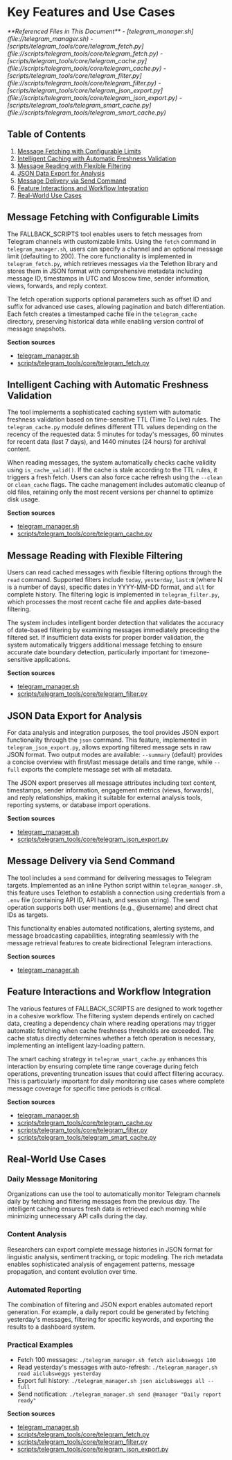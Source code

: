 # Key Features and Use Cases

<cite>
**Referenced Files in This Document**   
- [telegram_manager.sh](file://telegram_manager.sh)
- [scripts/telegram_tools/core/telegram_fetch.py](file://scripts/telegram_tools/core/telegram_fetch.py)
- [scripts/telegram_tools/core/telegram_cache.py](file://scripts/telegram_tools/core/telegram_cache.py)
- [scripts/telegram_tools/core/telegram_filter.py](file://scripts/telegram_tools/core/telegram_filter.py)
- [scripts/telegram_tools/core/telegram_json_export.py](file://scripts/telegram_tools/core/telegram_json_export.py)
- [scripts/telegram_tools/telegram_smart_cache.py](file://scripts/telegram_tools/telegram_smart_cache.py)
</cite>

## Table of Contents
1. [Message Fetching with Configurable Limits](#message-fetching-with-configurable-limits)
2. [Intelligent Caching with Automatic Freshness Validation](#intelligent-caching-with-automatic-freshness-validation)
3. [Message Reading with Flexible Filtering](#message-reading-with-flexible-filtering)
4. [JSON Data Export for Analysis](#json-data-export-for-analysis)
5. [Message Delivery via Send Command](#message-delivery-via-send-command)
6. [Feature Interactions and Workflow Integration](#feature-interactions-and-workflow-integration)
7. [Real-World Use Cases](#real-world-use-cases)

## Message Fetching with Configurable Limits

The FALLBACK_SCRIPTS tool enables users to fetch messages from Telegram channels with customizable limits. Using the `fetch` command in `telegram_manager.sh`, users can specify a channel and an optional message limit (defaulting to 200). The core functionality is implemented in `telegram_fetch.py`, which retrieves messages via the Telethon library and stores them in JSON format with comprehensive metadata including message ID, timestamps in UTC and Moscow time, sender information, views, forwards, and reply context.

The fetch operation supports optional parameters such as offset ID and suffix for advanced use cases, allowing pagination and batch differentiation. Each fetch creates a timestamped cache file in the `telegram_cache` directory, preserving historical data while enabling version control of message snapshots.

**Section sources**
- [telegram_manager.sh](file://telegram_manager.sh#L15-L22)
- [scripts/telegram_tools/core/telegram_fetch.py](file://scripts/telegram_tools/core/telegram_fetch.py#L1-L147)

## Intelligent Caching with Automatic Freshness Validation

The tool implements a sophisticated caching system with automatic freshness validation based on time-sensitive TTL (Time To Live) rules. The `telegram_cache.py` module defines different TTL values depending on the recency of the requested data: 5 minutes for today's messages, 60 minutes for recent data (last 7 days), and 1440 minutes (24 hours) for archival content.

When reading messages, the system automatically checks cache validity using `is_cache_valid()`. If the cache is stale according to the TTL rules, it triggers a fresh fetch. Users can also force cache refresh using the `--clean` or `clean_cache` flags. The cache management includes automatic cleanup of old files, retaining only the most recent versions per channel to optimize disk usage.

**Section sources**
- [telegram_manager.sh](file://telegram_manager.sh#L24-L58)
- [scripts/telegram_tools/core/telegram_cache.py](file://scripts/telegram_tools/core/telegram_cache.py#L1-L179)

## Message Reading with Flexible Filtering

Users can read cached messages with flexible filtering options through the `read` command. Supported filters include `today`, `yesterday`, `last:N` (where N is a number of days), specific dates in YYYY-MM-DD format, and `all` for complete history. The filtering logic is implemented in `telegram_filter.py`, which processes the most recent cache file and applies date-based filtering.

The system includes intelligent border detection that validates the accuracy of date-based filtering by examining messages immediately preceding the filtered set. If insufficient data exists for proper border validation, the system automatically triggers additional message fetching to ensure accurate date boundary detection, particularly important for timezone-sensitive applications.

**Section sources**
- [telegram_manager.sh](file://telegram_manager.sh#L24-L58)
- [scripts/telegram_tools/core/telegram_filter.py](file://scripts/telegram_tools/core/telegram_filter.py#L1-L239)

## JSON Data Export for Analysis

For data analysis and integration purposes, the tool provides JSON export functionality through the `json` command. This feature, implemented in `telegram_json_export.py`, allows exporting filtered message sets in raw JSON format. Two output modes are available: `--summary` (default) provides a concise overview with first/last message details and time range, while `--full` exports the complete message set with all metadata.

The JSON export preserves all message attributes including text content, timestamps, sender information, engagement metrics (views, forwards), and reply relationships, making it suitable for external analysis tools, reporting systems, or database import operations.

**Section sources**
- [telegram_manager.sh](file://telegram_manager.sh#L100-L106)
- [scripts/telegram_tools/core/telegram_json_export.py](file://scripts/telegram_tools/core/telegram_json_export.py#L1-L125)

## Message Delivery via Send Command

The tool includes a `send` command for delivering messages to Telegram targets. Implemented as an inline Python script within `telegram_manager.sh`, this feature uses Telethon to establish a connection using credentials from a `.env` file (containing API ID, API hash, and session string). The send operation supports both user mentions (e.g., @username) and direct chat IDs as targets.

This functionality enables automated notifications, alerting systems, and message broadcasting capabilities, integrating seamlessly with the message retrieval features to create bidirectional Telegram interactions.

**Section sources**
- [telegram_manager.sh](file://telegram_manager.sh#L59-L98)

## Feature Interactions and Workflow Integration

The various features of FALLBACK_SCRIPTS are designed to work together in a cohesive workflow. The filtering system depends entirely on cached data, creating a dependency chain where reading operations may trigger automatic fetching when cache freshness thresholds are exceeded. The cache status directly determines whether a fetch operation is necessary, implementing an intelligent lazy-loading pattern.

The smart caching strategy in `telegram_smart_cache.py` enhances this interaction by ensuring complete time range coverage during fetch operations, preventing truncation issues that could affect filtering accuracy. This is particularly important for daily monitoring use cases where complete message coverage for specific time periods is critical.

**Section sources**
- [telegram_manager.sh](file://telegram_manager.sh#L15-L106)
- [scripts/telegram_tools/core/telegram_cache.py](file://scripts/telegram_tools/core/telegram_cache.py#L1-L179)
- [scripts/telegram_tools/core/telegram_filter.py](file://scripts/telegram_tools/core/telegram_filter.py#L1-L239)
- [scripts/telegram_tools/telegram_smart_cache.py](file://scripts/telegram_tools/telegram_smart_cache.py#L1-L244)

## Real-World Use Cases

### Daily Message Monitoring
Organizations can use the tool to automatically monitor Telegram channels daily by fetching and filtering messages from the previous day. The intelligent caching ensures fresh data is retrieved each morning while minimizing unnecessary API calls during the day.

### Content Analysis
Researchers can export complete message histories in JSON format for linguistic analysis, sentiment tracking, or topic modeling. The rich metadata enables sophisticated analysis of engagement patterns, message propagation, and content evolution over time.

### Automated Reporting
The combination of filtering and JSON export enables automated report generation. For example, a daily report could be generated by fetching yesterday's messages, filtering for specific keywords, and exporting the results to a dashboard system.

### Practical Examples
- Fetch 100 messages: `./telegram_manager.sh fetch aiclubsweggs 100`
- Read yesterday's messages with auto-refresh: `./telegram_manager.sh read aiclubsweggs yesterday`
- Export full history: `./telegram_manager.sh json aiclubsweggs all --full`
- Send notification: `./telegram_manager.sh send @manager "Daily report ready"`

**Section sources**
- [telegram_manager.sh](file://telegram_manager.sh#L108-L146)
- [scripts/telegram_tools/core/telegram_fetch.py](file://scripts/telegram_tools/core/telegram_fetch.py#L1-L147)
- [scripts/telegram_tools/core/telegram_filter.py](file://scripts/telegram_tools/core/telegram_filter.py#L1-L239)
- [scripts/telegram_tools/core/telegram_json_export.py](file://scripts/telegram_tools/core/telegram_json_export.py#L1-L125)